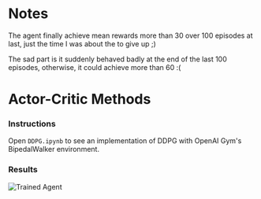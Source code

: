 [//]: # "Image References"

[image1]: https://user-images.githubusercontent.com/10624937/42135608-be87357e-7d12-11e8-8eca-e6d5fabdba6b.gif "Trained Agent"

# Notes

The agent finally achieve mean rewards more than 30 over 100 episodes at last, just the time I was about the to give up ;)

The sad part is it suddenly behaved badly at the end of the last 100 episodes, otherwise, it could achieve more than 60 :(

# Actor-Critic Methods

### Instructions

Open `DDPG.ipynb` to see an implementation of DDPG with OpenAI Gym's BipedalWalker environment.

### Results

![Trained Agent][image1]
